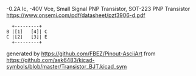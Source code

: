 -0.2A Ic, -40V Vce, Small Signal PNP Transistor, SOT-223
PNP Transistor
https://www.onsemi.com/pdf/datasheet/pzt3906-d.pdf


	  +---------+
	B |[1]   [4]| C
	C |[2]   [3]| E
	  +---------+


generated by https://github.com/FBEZ/Pinout-AsciiArt from https://github.com/ask6483/kicad-symbols/blob/master/Transistor_BJT.kicad_sym